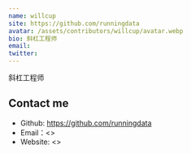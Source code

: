 ```yaml
---
name: willcup
site: https://github.com/runningdata
avatar: /assets/contributors/willcup/avatar.webp
bio: 斜杠工程师
email: 
twitter: 
---
```


斜杠工程师

## Contact me

- Github: <https://github.com/runningdata>
- Email：<>
- Website: <>
